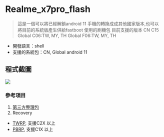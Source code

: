 # Realme_x7pro_flash
> 這是一個可以將已經解鎖android 11 手機的轉換成成其他國家版本,也可以將目前的系統版產生供給fastboot 使用的刷機包
> 目前支援的版本
> CN C15
> Global C06:TW, MY, TH
> Global F06:TW, MY, TH
- 開發語言：shell
- 支援的系統包：CN, Global android 11

## 程式截圖
![](https://i.ibb.co/B466wkN/demo.png)
### 參考項目
1. [第三方整理包](https://realmefirmware.com/realme-x7-pro-5g-firmware/)
2. Recovery
- [TWRP](https://github.com/zeng-github01/android_device_realme_RMX2121-twrp/releases/), 支援C2X 以上
- [PBRP](https://github.com/PitchBlackRecoveryProject/android_device_realme_RMX2121-pbrp/releases/), 支援C1X 以上
